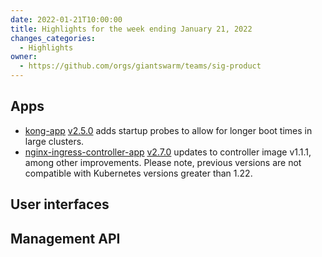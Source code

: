 ```yaml
---
date: 2022-01-21T10:00:00
title: Highlights for the week ending January 21, 2022
changes_categories:
  - Highlights
owner:
  - https://github.com/orgs/giantswarm/teams/sig-product
---
```


## Apps

- [kong-app](https://github.com/giantswarm/kong-app) [v2.5.0](https://github.com/giantswarm/kong-app/blob/master/CHANGELOG.md#250---2022-01-18) adds startup probes to allow for longer boot times in large clusters.
- [nginx-ingress-controller-app](https://github.com/giantswarm/nginx-ingress-controller-app) [v2.7.0](https://github.com/giantswarm/nginx-ingress-controller-app/blob/master/CHANGELOG.md#270---2022-01-19) updates to controller image v1.1.1, among other improvements. Please note, previous versions are not compatible with Kubernetes versions greater than 1.22.

## User interfaces


## Management API

